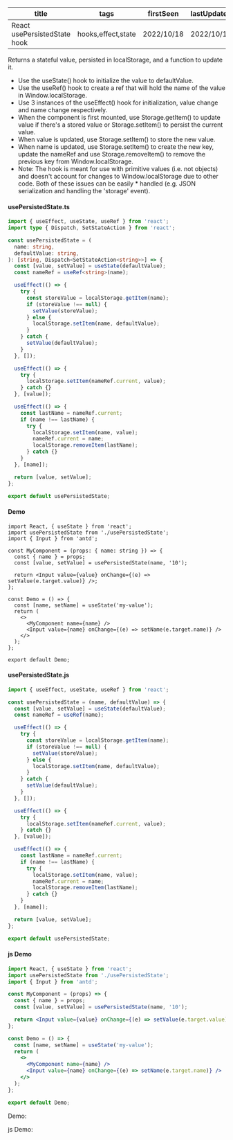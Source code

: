 | title                        | tags               | firstSeen  | lastUpdated |
| ---------------------------- | ------------------ | ---------- | ----------- |
| React usePersistedState hook | hooks,effect,state | 2022/10/18 | 2022/10/18  |

Returns a stateful value, persisted in localStorage, and a function to update it.

- Use the useState() hook to initialize the value to defaultValue.
- Use the useRef() hook to create a ref that will hold the name of the value in Window.localStorage.
- Use 3 instances of the useEffect() hook for initialization, value change and name change respectively.
- When the component is first mounted, use Storage.getItem() to update value if there's a stored value or Storage.setItem() to persist the current value.
- When value is updated, use Storage.setItem() to store the new value.
- When name is updated, use Storage.setItem() to create the new key, update the nameRef and use Storage.removeItem() to remove the previous key from Window.localStorage.
- Note: The hook is meant for use with primitive values (i.e. not objects) and doesn't account for changes to Window.localStorage due to other code. Both of these issues can be easily \* handled (e.g. JSON serialization and handling the 'storage' event).

#### usePersistedState.ts

```ts
import { useEffect, useState, useRef } from 'react';
import type { Dispatch, SetStateAction } from 'react';

const usePersistedState = (
  name: string,
  defaultValue: string,
): [string, Dispatch<SetStateAction<string>>] => {
  const [value, setValue] = useState(defaultValue);
  const nameRef = useRef<string>(name);

  useEffect(() => {
    try {
      const storeValue = localStorage.getItem(name);
      if (storeValue !== null) {
        setValue(storeValue);
      } else {
        localStorage.setItem(name, defaultValue);
      }
    } catch {
      setValue(defaultValue);
    }
  }, []);

  useEffect(() => {
    try {
      localStorage.setItem(nameRef.current, value);
    } catch {}
  }, [value]);

  useEffect(() => {
    const lastName = nameRef.current;
    if (name !== lastName) {
      try {
        localStorage.setItem(name, value);
        nameRef.current = name;
        localStorage.removeItem(lastName);
      } catch {}
    }
  }, [name]);

  return [value, setValue];
};

export default usePersistedState;
```

#### Demo

```tsx | pure
import React, { useState } from 'react';
import usePersistedState from './usePersistedState';
import { Input } from 'antd';

const MyComponent = (props: { name: string }) => {
  const { name } = props;
  const [value, setValue] = usePersistedState(name, '10');

  return <Input value={value} onChange={(e) => setValue(e.target.value)} />;
};

const Demo = () => {
  const [name, setName] = useState('my-value');
  return (
    <>
      <MyComponent name={name} />
      <Input value={name} onChange={(e) => setName(e.target.name)} />
    </>
  );
};

export default Demo;
```

#### usePersistedState.js

```js
import { useEffect, useState, useRef } from 'react';

const usePersistedState = (name, defaultValue) => {
  const [value, setValue] = useState(defaultValue);
  const nameRef = useRef(name);

  useEffect(() => {
    try {
      const storeValue = localStorage.getItem(name);
      if (storeValue !== null) {
        setValue(storeValue);
      } else {
        localStorage.setItem(name, defaultValue);
      }
    } catch {
      setValue(defaultValue);
    }
  }, []);

  useEffect(() => {
    try {
      localStorage.setItem(nameRef.current, value);
    } catch {}
  }, [value]);

  useEffect(() => {
    const lastName = nameRef.current;
    if (name !== lastName) {
      try {
        localStorage.setItem(name, value);
        nameRef.current = name;
        localStorage.removeItem(lastName);
      } catch {}
    }
  }, [name]);

  return [value, setValue];
};

export default usePersistedState;
```

#### js Demo

```jsx | pure
import React, { useState } from 'react';
import usePersistedState from './usePersistedState';
import { Input } from 'antd';

const MyComponent = (props) => {
  const { name } = props;
  const [value, setValue] = usePersistedState(name, '10');

  return <Input value={value} onChange={(e) => setValue(e.target.value)} />;
};

const Demo = () => {
  const [name, setName] = useState('my-value');
  return (
    <>
      <MyComponent name={name} />
      <Input value={name} onChange={(e) => setName(e.target.name)} />
    </>
  );
};

export default Demo;
```

Demo:

<code src="./Demo.tsx" id="persistedStateTsDemo"></code>

js Demo:

<code src="./js/Demo.jsx" id="persistedStateJsDemo"></code>
